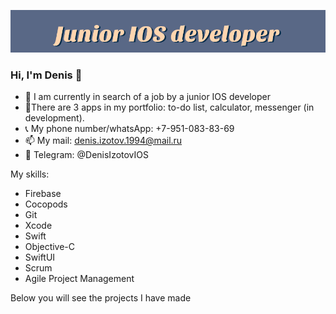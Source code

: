 ![picture resume](https://github.com/Denisiz/Denisiz/blob/d115db78b3732aa9259c36d2e518e1aa0ee524ff/Header.png)
### Hi, I'm Denis 👋

<!--
**Denisiz/Denisiz** is a ✨ _special_ ✨ repository because its `README.md` (this file) appears on your GitHub profile.

Here are some ideas to get you started:
-->
- 🔭 I am currently in search of a job by a junior IOS developer
- 🌱There are 3 apps in my portfolio: to-do list, calculator, messenger (in development).
- 📞 My phone number/whatsApp: +7-951-083-83-69
- 📫 My mail: denis.izotov.1994@mail.ru
- 📠 Telegram: @DenisIzotovIOS

My skills:
- Firebase
- Cocopods
- Git
- Xcode
- Swift
- Objective-C
- SwiftUI
- Scrum
- Agile Project Management

Below you will see the projects I have made
